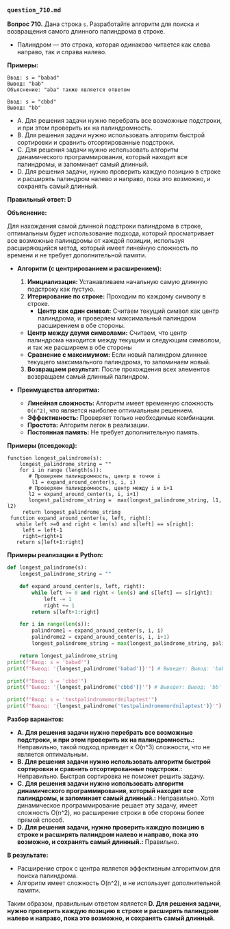 ### `question_710.md`

**Вопрос 710.** Дана строка `s`. Разработайте алгоритм для поиска и возвращения самого длинного палиндрома в строке.

*   Палиндром — это строка, которая одинаково читается как слева направо, так и справа налево.

**Примеры:**

```
Ввод: s = "babad"
Вывод: "bab"
Объяснение: "aba" также является ответом

Ввод: s = "cbbd"
Вывод: "bb"
```

-   A. Для решения задачи нужно перебрать все возможные подстроки, и при этом проверить их на палиндромность.
-   B. Для решения задачи нужно использовать алгоритм быстрой сортировки и сравнить отсортированные подстроки.
-   C. Для решения задачи нужно использовать алгоритм динамического программирования, который находит все палиндромы, и запоминает самый длинный.
-  D. Для решения задачи, нужно проверить каждую позицию в строке и  расширять палиндром  налево и направо, пока это возможно, и сохранять самый длинный.

**Правильный ответ: D**

**Объяснение:**

Для нахождения самой длинной подстроки палиндрома в строке, оптимальным будет использование подхода, который просматривает все возможные палиндромы от каждой позиции, используя расширяющийся метод, который имеет  линейную сложность по времени и не требует дополнительной памяти.

*   **Алгоритм (с центрированием и расширением):**
    1.  **Инициализация:** Устанавливаем начальную самую длинную подстроку как пустую.
    2.  **Итерирование по строке:** Проходим по каждому символу в строке.
        *    **Центр как один символ:**  Считаем текущий символ как центр палиндрома, и  проверяем максимальный палиндром расширением в обе стороны.
      * **Центр между двумя символами:**  Считаем, что центр палиндрома находится между текущим и следующим  символом,  и  так же  расширяем в обе стороны
       *    **Сравнение с максимумом:** Если новый палиндром длиннее текущего максимального палиндрома, то запоминаем новый.
    3.   **Возвращаем результат:** После прохождения всех элементов возвращаем самый длинный палиндром.

*   **Преимущества алгоритма:**
    *   **Линейная сложность:** Алгоритм  имеет временную сложность `O(n^2)`, что является наиболее оптимальным решением.
    *   **Эффективность:** Проверяет только необходимые комбинации.
    *   **Простота:** Алгоритм легок в реализации.
     *   **Постоянная память:**  Не требует дополнительную память.

**Примеры (псевдокод):**
```
function longest_palindrome(s):
    longest_palindrome_string = ""
    for i in range (length(s)):
       # Проверяем палиндромность, центр в точке i
        l1 = expand_around_center(s, i, i)
       # Проверяем палиндромность, центр между i и i+1
       l2 = expand_around_center(s, i, i+1)
       longest_palindrome_string =  max(longest_palindrome_string, l1, l2)
     return longest_palindrome_string
 function expand_around_center(s, left, right):
   while left >=0 and right < len(s) and s[left] == s[right]:
     left = left-1
     right=right+1
   return s[left+1:right]
```

**Примеры реализации в Python:**

```python
def longest_palindrome(s):
    longest_palindrome_string = ""

    def expand_around_center(s, left, right):
        while left >= 0 and right < len(s) and s[left] == s[right]:
            left -= 1
            right += 1
        return s[left+1:right]

    for i in range(len(s)):
        palindrome1 = expand_around_center(s, i, i)
        palindrome2 = expand_around_center(s, i, i+1)
        longest_palindrome_string = max(longest_palindrome_string, palindrome1, palindrome2, key=len)

    return longest_palindrome_string
print(f"Ввод: s = 'babad'")
print(f"Вывод: '{longest_palindrome('babad')}'") # Выведет: Вывод: 'bab'

print(f"Ввод: s = 'cbbd'")
print(f"Вывод: '{longest_palindrome('cbbd')}'") # Выведет: Вывод: 'bb'

print(f"Ввод: s = 'testpalindromemordnilaptest'")
print(f"Вывод: '{longest_palindrome('testpalindromemordnilaptest')}'") # Выведет: Вывод: 'testpalindromemordnilaptest'

```
**Разбор вариантов:**

*   **A. Для решения задачи нужно перебрать все возможные подстроки, и при этом проверить их на палиндромность.:** Неправильно, такой подход приведет к  O(n^3) сложности, что не является оптимальным.
*  **B. Для решения задачи нужно использовать алгоритм быстрой сортировки и сравнить отсортированные подстроки.:** Неправильно. Быстрая сортировка  не поможет решить задачу.
*   **C. Для решения задачи нужно использовать алгоритм динамического программирования, который находит все палиндромы, и запоминает самый длинный.:** Неправильно. Хотя динамическое программирование решает эту задачу,  имеет сложность O(n^2), но  расширение строки в обе стороны более прямой способ.
*  **D. Для решения задачи, нужно проверить каждую позицию в строке и  расширять палиндром  налево и направо, пока это возможно, и сохранять самый длинный.:** Правильно.

**В результате:**
*   Расширение строк с центра является эффективным алгоритмом для поиска палиндрома.
*   Алгоритм имеет  сложность O(n^2), и не использует дополнительной памяти.

Таким образом, правильным ответом является **D. Для решения задачи, нужно проверить каждую позицию в строке и  расширять палиндром  налево и направо, пока это возможно, и сохранять самый длинный.**
